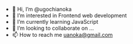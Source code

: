 - 👋 Hi, I’m @ugochianoka
- 👀 I’m interested in Frontend web development
- 🌱 I’m currently learning JavaScript 
- 💞️ I’m looking to collaborate on ...
- 📫 How to reach me uanoka@gmail.com

<!---
ugochianoka/ugochianoka is a ✨ special ✨ repository because its `README.md` (this file) appears on your GitHub profile.
You can click the Preview link to take a look at your changes.
--->
